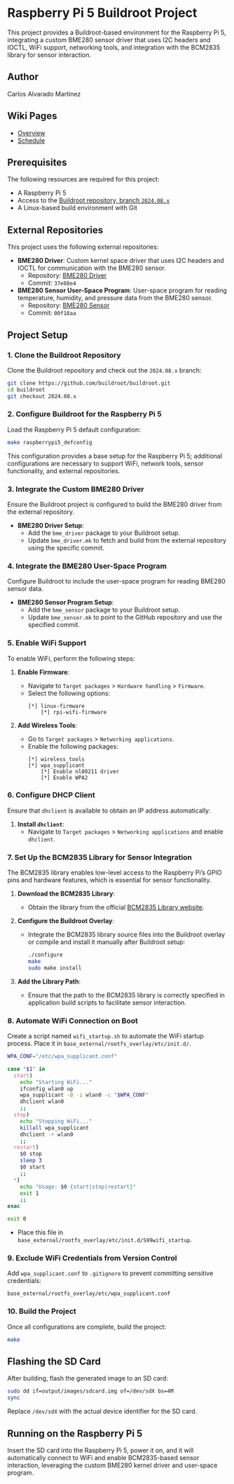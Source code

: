# Raspberry Pi 5 Buildroot Project

This project provides a Buildroot-based environment for the Raspberry Pi 5, integrating a custom BME280 sensor driver that uses I2C headers and IOCTL, WiFi support, networking tools, and integration with the BCM2835 library for sensor interaction.

## Author

Carlos Alvarado Martinez

## Wiki Pages

- [Overview](https://github.com/cu-ecen-aeld/final-project-calvarado2004/wiki)
- [Schedule](https://github.com/cu-ecen-aeld/final-project-calvarado2004/wiki/Schedule)

## Prerequisites

The following resources are required for this project:
- A Raspberry Pi 5
- Access to the [Buildroot repository, branch `2024.08.x`](https://github.com/buildroot/buildroot/tree/2024.08.x)
- A Linux-based build environment with Git

## External Repositories

This project uses the following external repositories:

- **BME280 Driver**: Custom kernel space driver that uses I2C headers and IOCTL for communication with the BME280 sensor.
  - Repository: [BME280 Driver](https://github.com/calvarado2004/bme280-driver)
  - Commit: `37e88e4`
- **BME280 Sensor User-Space Program**: User-space program for reading temperature, humidity, and pressure data from the BME280 sensor.
  - Repository: [BME280 Sensor](https://github.com/calvarado2004/bme280-sensor)
  - Commit: `00f18aa`

## Project Setup

### 1. Clone the Buildroot Repository

Clone the Buildroot repository and check out the `2024.08.x` branch:

```bash
git clone https://github.com/buildroot/buildroot.git
cd buildroot
git checkout 2024.08.x
```

### 2. Configure Buildroot for the Raspberry Pi 5

Load the Raspberry Pi 5 default configuration:

```bash
make raspberrypi5_defconfig
```

This configuration provides a base setup for the Raspberry Pi 5; additional configurations are necessary to support WiFi, network tools, sensor functionality, and external repositories.

### 3. Integrate the Custom BME280 Driver

Ensure the Buildroot project is configured to build the BME280 driver from the external repository.

- **BME280 Driver Setup**:
  - Add the `bme_driver` package to your Buildroot setup.
  - Update `bme_driver.mk` to fetch and build from the external repository using the specific commit.

### 4. Integrate the BME280 User-Space Program

Configure Buildroot to include the user-space program for reading BME280 sensor data.

- **BME280 Sensor Program Setup**:
  - Add the `bme_sensor` package to your Buildroot setup.
  - Update `bme_sensor.mk` to point to the GitHub repository and use the specified commit.

### 5. Enable WiFi Support

To enable WiFi, perform the following steps:

1. **Enable Firmware**:
    - Navigate to `Target packages` > `Hardware handling` > `Firmware`.
    - Select the following options:
      ```
      [*] linux-firmware
          [*] rpi-wifi-firmware
      ```

2. **Add Wireless Tools**:
    - Go to `Target packages` > `Networking applications`.
    - Enable the following packages:
      ```
      [*] wireless_tools
      [*] wpa_supplicant
          [*] Enable nl80211 driver
          [*] Enable WPA2
      ```

### 6. Configure DHCP Client

Ensure that `dhclient` is available to obtain an IP address automatically:

1. **Install `dhclient`**:
    - Navigate to `Target packages` > `Networking applications` and enable `dhclient`.

### 7. Set Up the BCM2835 Library for Sensor Integration

The BCM2835 library enables low-level access to the Raspberry Pi’s GPIO pins and hardware features, which is essential for sensor functionality.

1. **Download the BCM2835 Library**:
    - Obtain the library from the official [BCM2835 Library website](https://www.airspayce.com/mikem/bcm2835/).

2. **Configure the Buildroot Overlay**:
    - Integrate the BCM2835 library source files into the Buildroot overlay or compile and install it manually after Buildroot setup:
      ```bash
      ./configure
      make
      sudo make install
      ```

3. **Add the Library Path**:
    - Ensure that the path to the BCM2835 library is correctly specified in application build scripts to facilitate sensor interaction.

### 8. Automate WiFi Connection on Boot

Create a script named `wifi_startup.sh` to automate the WiFi startup process. Place it in `base_external/rootfs_overlay/etc/init.d/`.

```bash
WPA_CONF="/etc/wpa_supplicant.conf"

case "$1" in
  start)
    echo "Starting WiFi..."
    ifconfig wlan0 up
    wpa_supplicant -B -i wlan0 -c "$WPA_CONF"
    dhclient wlan0
    ;;
  stop)
    echo "Stopping WiFi..."
    killall wpa_supplicant
    dhclient -r wlan0
    ;;
  restart)
    $0 stop
    sleep 3
    $0 start
    ;;
  *)
    echo "Usage: $0 {start|stop|restart}"
    exit 1
    ;;
esac

exit 0
```

- Place this file in `base_external/rootfs_overlay/etc/init.d/S99wifi_startup`.

### 9. Exclude WiFi Credentials from Version Control

Add `wpa_supplicant.conf` to `.gitignore` to prevent committing sensitive credentials:

```plaintext
base_external/rootfs_overlay/etc/wpa_supplicant.conf
```

### 10. Build the Project

Once all configurations are complete, build the project:

```bash
make
```

## Flashing the SD Card

After building, flash the generated image to an SD card:

```bash
sudo dd if=output/images/sdcard.img of=/dev/sdX bs=4M
sync
```

Replace `/dev/sdX` with the actual device identifier for the SD card.

## Running on the Raspberry Pi 5

Insert the SD card into the Raspberry Pi 5, power it on, and it will automatically connect to WiFi and enable BCM2835-based sensor interaction, leveraging the custom BME280 kernel driver and user-space program.
